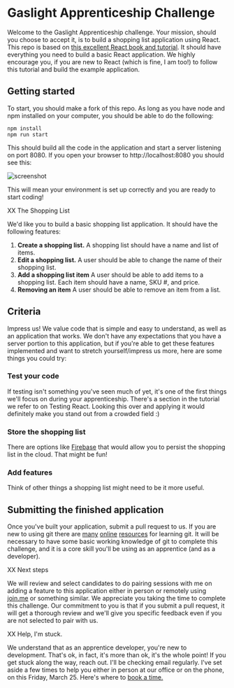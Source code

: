 # Gaslight Apprenticeship Challenge

Welcome to the Gaslight Apprenticeship challenge. Your mission, should you choose to accept
it, is to build a shopping list application using React. This repo is based on [this excellent React book and tutorial](http://survivejs.com/webpack_react/introduction/). It should have everything you need to build a basic React application. We highly encourage you, if you are new
to React (which is fine, I am too!) to follow this tutorial and build the example application.

## Getting started

To start, you should make a fork of this repo. As long as you have node and npm installed on your computer, you should be able to do the following:

```
npm install
npm run start
```

This should build all the code in the application and start a server listening on port 8080. If you open your browser to http://localhost:8080 you should see this:

![screenshot](screenshot.jpg)

This will mean your environment is set up correctly and you are ready to start coding!

XX The Shopping List

We'd like you to build a basic shopping list application. It should have the following features:

1. **Create a shopping list.**
A shopping list should have a name and list of items.
2. **Edit a shopping list.** A user should be able to change the name of their shopping list.
3. **Add a shopping list item** A user should be able to add items to a shopping list. Each item should have a name, SKU #, and price.
4. **Removing an item** A user should be able to remove an item from a list.

## Criteria

Impress us! We value code that is simple and easy to understand, as well as an application that works. We don't have any expectations that you have a server portion to this application, but if you're able to get these features implemented and want to stretch yourself/impress us more, here are some things you could try:

### Test your code
If testing isn't something you've seen much of yet, it's one of the first things we'll focus on during your apprenticeship. There's a section in the tutorial we refer to on Testing React. Looking this over and applying it would definitely make you stand out from a crowded field :)

### Store the shopping list
There are options like [Firebase](https://www.firebase.com/docs/web/libraries/react/) that would allow you to persist the shopping list in the cloud. That might be fun!

### Add features
Think of other things a shopping list might need to be it more useful.

## Submitting the finished application

Once you've built your application, submit a pull request to us. If you are new to using git there are [many](https://try.github.io/) [online](https://git-scm.com/documentation) [resources](http://gitimmersion.com/) for learning git. It will be necessary to have some basic working knowledge of git to complete this challenge, and it is a core skill you'll be using as an apprentice (and as a developer).

XX Next steps

We will review and select candidates to do pairing sessions with me on adding a feature to this application either in person or remotely using [join.me](https://www.join.me/) or something similar. We appreciate you taking the time to complete this challenge. Our commitment to you is that if you submit a pull request, it will get a thorough review and we'll give you specific feedback even if you are not selected to pair with us.

XX Help, I'm stuck.

We understand that as an apprentice developer, you're new to development. That's ok, in fact, it's more than ok, it's the whole point! If you get stuck along the way, reach out. I'll be checking email regularly. I've set aside a few times to help you either in person at our office or on the phone, on this Friday, March 25. Here's where to [book a time.](https://gaslight-apprenticeship.youcanbook.me/)
